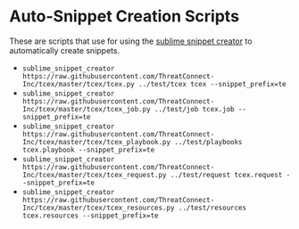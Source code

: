 # Auto-Snippet Creation Scripts

These are scripts that use for using the [sublime snippet creator](https://github.com/fhightower/sublime-snippet-creator) to automatically create snippets.

- `sublime_snippet_creator https://raw.githubusercontent.com/ThreatConnect-Inc/tcex/master/tcex/tcex.py ../test/tcex tcex --snippet_prefix=te`
- `sublime_snippet_creator https://raw.githubusercontent.com/ThreatConnect-Inc/tcex/master/tcex/tcex_job.py ../test/job tcex.job --snippet_prefix=te`
- `sublime_snippet_creator https://raw.githubusercontent.com/ThreatConnect-Inc/tcex/master/tcex/tcex_playbook.py ../test/playbooks tcex.playbook --snippet_prefix=te`
- `sublime_snippet_creator https://raw.githubusercontent.com/ThreatConnect-Inc/tcex/master/tcex/tcex_request.py ../test/request tcex.request --snippet_prefix=te`
- `sublime_snippet_creator https://raw.githubusercontent.com/ThreatConnect-Inc/tcex/master/tcex/tcex_resources.py ../test/resources tcex.resources --snippet_prefix=te`
